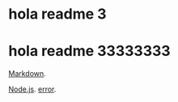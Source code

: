 # hola readme 3
# hola readme 33333333

[Markdown](https://es.wikipedia.org/wiki/Markdown).

[Node.js](https://nodejs.org/).
[error](http://www.abab.com.pe/aldo-bruno).